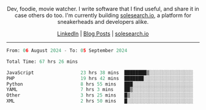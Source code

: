 <p align="center">Dev, foodie, movie watcher. I write software that I find useful, and share it in case others do too. I'm currently building <a href="https://solesearch.io">solesearch.io</a>, a platform for sneakerheads and developers alike.</p>
<p align="center">
  <a href="https://www.linkedin.com/in/peter-rauscher">LinkedIn</a>
  |
  <a href="https://dev.to/peterrauscher">Blog Posts</a>
  |
  <a href="https://solesearch.io">solesearch.io</a>
</p>
<hr/>
<!--START_SECTION:waka-->

```python
From: 06 August 2024 - To: 05 September 2024

Total Time: 67 hrs 26 mins

JavaScript                 23 hrs 38 mins  ████████▒░░░░░░░░░░░░░░░░   33.37 %
PHP                        19 hrs 42 mins  ███████░░░░░░░░░░░░░░░░░░   27.82 %
Python                     8 hrs 55 mins   ███░░░░░░░░░░░░░░░░░░░░░░   12.60 %
YAML                       7 hrs 3 mins    ██▒░░░░░░░░░░░░░░░░░░░░░░   09.96 %
Other                      3 hrs 25 mins   █▒░░░░░░░░░░░░░░░░░░░░░░░   04.82 %
XML                        2 hrs 50 mins   █░░░░░░░░░░░░░░░░░░░░░░░░   04.01 %
```

<!--END_SECTION:waka-->
